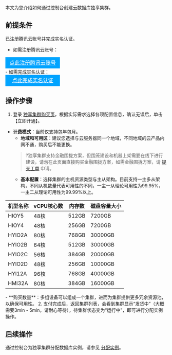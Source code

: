 
本文为您介绍如何通过控制台创建云数据库独享集群。

## 前提条件
已注册腾讯云账号并完成实名认证。
- 如需注册腾讯云账号：
<div style="background-color:#00A4FF; width: 170px; height: 35px; line-height:35px; text-align:center;"><a href="https://cloud.tencent.com/register?s_url=https%3A%2F%2Fcloud.tencent.com%2F" target="_blank"  style="color: white; font-size:16px;" hotrep="document.guide.3128.btn1">点此注册腾讯云账号</a></div>
- 如需完成实名认证：
<div style="background-color:#00A4FF; width: 170px; height: 35px; line-height:35px; text-align:center;"><a href="https://console.cloud.tencent.com/developer" target="_blank"  style="color: white; font-size:16px;"  hotrep="document.guide.3128.btn2">点此完成实名认证</a></div>

## 操作步骤
1. 登录 [独享集群购买页](https://buy.cloud.tencent.com/excluster)，根据实际需求选择各项配置信息，确认无误后，单击【立即开通】。
 - **计费模式**：当前仅支持包年包月。
   - **地域和可用区**：建议您选择与云服务器同一个地域，不同地域的云产品内网不通，购买后不能更换。
   >?独享集群支持金融围拢方案，但围笼建设和机器上架需要在线下进行建设，请勿在此页面直接购买金融围拢方案，如需金融围拢方案，请 [提交工单](https://console.cloud.tencent.com/workorder/category) 申请。
   - **基本配置**：选择集群的主机资源类型与主从架构。目前支持一主多从架构，不同从机数量代表可用性的不同，一主一从理论可用性为99.95%，一主二从理论可用性为99.99%以上。
<table>
<thead><tr><th>机型名称</th><th>vCPU核心数</th><th>内存数</th><th>磁盘容量大小</th></tr></thead>
<tbody>
<tr>
<td>HIOY5</td><td>48核</td><td>512GB</td><td>7200GB</td></tr>
<tr>
<td>HIOY4</td><td>48核</td><td>256GB</td><td>7200GB</td></tr>
<tr>
<td>HYIO2A</td><td>80核</td><td>768GB</td><td>30000GB</td></tr>
<tr>
<td>HYIO2B</td><td>64核</td><td>512GB</td><td>30000GB</td></tr>
<tr>
<td>HYIO2C</td><td>56核</td><td>384GB</td><td>20000GB</td></tr>
<tr>
<td>HYIO2D</td><td>48核</td><td>256GB</td><td>10000GB</td></tr>
<tr>
<td>HYI12A</td><td>96核</td><td>768GB</td><td>40000GB</td></tr>
<tr>
<td>HMI32A</td><td>80核</td><td>384GB</td><td>16000GB</td></tr>
</tbody></table>
   - **购买数量**：多组设备可以组成一个集群，进而为集群提供更多冗余资源池，以确保可用性。
2. 支付完成后，返回集群列表，会看到集群显示“发货中”（大概需要3min - 5min，请耐心等待），待集群状态变为“运行中”，即可进行分配实例操作。

## 后续操作
通过控制台为独享集群分配数据库实例，请参见 [分配实例](https://cloud.tencent.com/document/product/1322/52322)。

